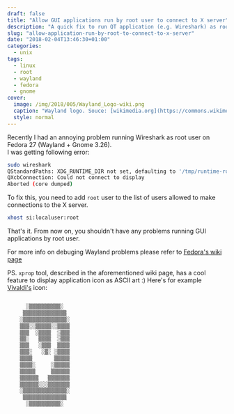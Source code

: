 ```yaml
---
draft: false
title: "Allow GUI applications run by root user to connect to X server"
description: "A quick fix to run QT application (e.g. Wireshark) as root"
slug: "allow-application-run-by-root-to-connect-to-x-server"
date: "2018-02-04T13:46:30+01:00"
categories:
  - unix
tags:
  - linux
  - root
  - wayland
  - fedora
  - gnome
cover:
  image: /img/2018/005/Wayland_Logo-wiki.png
  caption: "Wayland logo. Souce: [wikimedia.org](https://commons.wikimedia.org/wiki/File:Wayland_Logo.svg)"
  style: normal
---
```


Recently I had an annoying problem running Wireshark as root user on Fedora 27 
(Wayland + Gnome 3.26).  
I was getting following error:
```bash
sudo wireshark
QStandardPaths: XDG_RUNTIME_DIR not set, defaulting to '/tmp/runtime-root'
QXcbConnection: Could not connect to display
Aborted (core dumped)
```

To fix this, you need to add `root` user to the list of users allowed to make 
connections to the X server. 
```bash
xhost si:localuser:root
```

That's it. From now on, you shouldn't have any problems running GUI
applications by root user.

For more info on debuging Wayland problems please refer to [Fedora's wiki page](https://fedoraproject.org/wiki/How_to_debug_Wayland_problems)

PS. `xprop` tool, described in the aforementioned wiki page, has a cool feature 
to display application icon as ASCII art :)
Here's for example [Vivaldi's](https://vivaldi.com/) icon:

```bash

	  ░▒▒▒▒▒▒▒▒▒▒░
	 ▒▒▒▒▒▒▒▒▒▒▒▒▒▒
	░▒▒▒▒▒▒▒▒▒▒▒▒▒▒░
	▒▒▒░░▒▒▒▒▒░░▒▒▒▒
	▒▒▒  ░▒▒▒▒  ░▒▒▒
	▒▒░   ▒▒▒▒  ░▒▒▒
	▒▒▒   ░▒▒▒  ▒▒▒▒
	▒▒▒░   ░▒░ ░▒▒▒▒
	▒▒▒▒       ▒▒▒▒▒
	▒▒▒▒░     ░▒▒▒▒▒
	▒▒▒▒▒     ▒▒▒▒▒▒
	▒▒▒▒▒▒   ▒▒▒▒▒▒▒
	▒▒▒▒▒▒░░░▒▒▒▒▒▒▒
	░▒▒▒▒▒▒▒▒▒▒▒▒▒▒░
	 ▒▒▒▒▒▒▒▒▒▒▒▒▒▒
	  ░▒▒▒▒▒▒▒▒▒▒░
```
